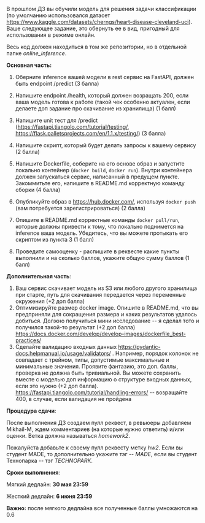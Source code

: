 В прошлом ДЗ вы обучили модель для решения задачи классификации (по умолчанию использовался датасет https://www.kaggle.com/datasets/cherngs/heart-disease-cleveland-uci). Ваше следующее задание, это обернуть ее в вид, пригодный для использования в режиме онлайн.

Весь код должен находиться в том же репозитории, но в отдельной папке _online_inference_. 

**Основная часть:**

1) Оберните inference вашей модели в rest сервис на FastAPI, должен быть endpoint /predict (3 балла)
2) Напишите endpoint /health, который должен возращать 200, если ваша модель готова к работе (такой чек особенно актуален, если делаете доп задание про скачивание из хранилища) (1 балл)
3) Напишите unit тест для /predict (https://fastapi.tiangolo.com/tutorial/testing/, https://flask.palletsprojects.com/en/1.1.x/testing/) (3 балла)

4) Напишите скрипт, который будет делать запросы к вашему сервису (2 балла)

5) Напишите Dockerfile, соберите на его основе образ и запустите локально контейнер (`docker build`, `docker run`). Внутри контейнера должен запускаться сервис, написанный в предущем пункте. Закоммитьте его, напишите в README.md корректную команду сборки (4 балла)

6) Опубликуйте образ в https://hub.docker.com/, используя `docker push` (вам потребуется зарегистрироваться) (2 балла)

7) Опишите в README.md корректные команды `docker pull/run`, которые должны привести к тому, что локально поднимется на inference ваша модель.
   Убедитесь, что вы можете протыкать его скриптом из пункта 3 (1 балл)

8) Проведите самооценку - распишите в реквесте какие пункты выполнили и на сколько баллов, укажите общую сумму баллов (1 балл)


**Дополнительная часть**:

1) Ваш сервис скачивает модель из S3 или любого другого хранилища при старте, путь для скачивания передается через переменные окружения (+2 доп балла)
2) Оптимизируйте размер docker image. Опишите в README.md, что вы предприняли для сокращения размера и каких результатов удалось добиться. Должно получиться мини исследование -- я сделал тото и получился такой-то результат (+2 доп балла)
https://docs.docker.com/develop/develop-images/dockerfile_best-practices/
3) Сделайте валидацию входных данных https://pydantic-docs.helpmanual.io/usage/validators/ . Например, порядок колонок не совпадает с трейном, типы, допустимые максимальные и минимальные значения. Проявите фантазию, это доп. баллы, проверка не должна быть тривиальной. Вы можете сохранить вместе с моделью доп информацию о структуре входных данных, если это нужно (+2 доп балла).
https://fastapi.tiangolo.com/tutorial/handling-errors/ -- возращайте 400, в случае, если валидация не пройдена

**Процедура сдачи**:

После выполнения ДЗ создаем пулл реквест, в ревьюеры добавляем  Mikhail-M, ждем комментариев (на которые нужно ответить) и/или оценки.
Ветка должна называться _homework2_.

Пожалуйста добавьте к своему пулл реквесту метку _hw2_. Если вы студент MADE, то дополнительно укажите тэг -- _MADE_, если вы студент Технопарка -- тэг _TECHNOPARK_.

**Сроки выполнения**:

Мягкий дедлайн: **30 мая 23:59**

Жесткий дедлайн:  **6 июня 23:59**

**Важно:** после мягкого дедлайна все полученные баллы умножаются на 0.6


